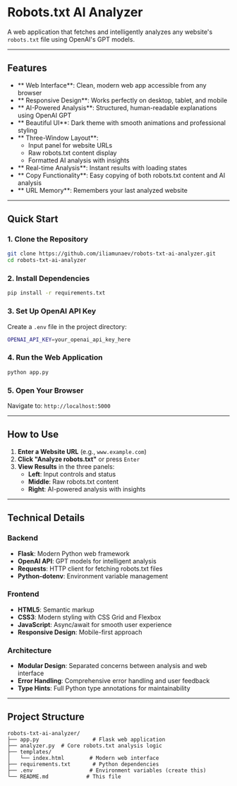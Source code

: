 # Robots.txt AI Analyzer

A web application that fetches and intelligently analyzes any website's `robots.txt` file using OpenAI's GPT models.

---

## Features

- ** Web Interface**: Clean, modern web app accessible from any browser
- ** Responsive Design**: Works perfectly on desktop, tablet, and mobile
- ** AI-Powered Analysis**: Structured, human-readable explanations using OpenAI GPT
- ** Beautiful UI**: Dark theme with smooth animations and professional styling
- ** Three-Window Layout**:
  - Input panel for website URLs
  - Raw robots.txt content display
  - Formatted AI analysis with insights
- ** Real-time Analysis**: Instant results with loading states
- ** Copy Functionality**: Easy copying of both robots.txt content and AI analysis
- ** URL Memory**: Remembers your last analyzed website

---

## Quick Start

### 1. **Clone the Repository**
```bash
git clone https://github.com/iliamunaev/robots-txt-ai-analyzer.git
cd robots-txt-ai-analyzer
```

### 2. **Install Dependencies**
```bash
pip install -r requirements.txt
```

### 3. **Set Up OpenAI API Key**
Create a `.env` file in the project directory:
```bash
OPENAI_API_KEY=your_openai_api_key_here
```

### 4. **Run the Web Application**
```bash
python app.py
```

### 5. **Open Your Browser**
Navigate to: `http://localhost:5000`

---

## How to Use

1. **Enter a Website URL** (e.g., `www.example.com`)
2. **Click "Analyze robots.txt"** or press `Enter`
3. **View Results** in the three panels:
   - **Left**: Input controls and status
   - **Middle**: Raw robots.txt content
   - **Right**: AI-powered analysis with insights

---

## Technical Details

### **Backend**
- **Flask**: Modern Python web framework
- **OpenAI API**: GPT models for intelligent analysis
- **Requests**: HTTP client for fetching robots.txt files
- **Python-dotenv**: Environment variable management

### **Frontend**
- **HTML5**: Semantic markup
- **CSS3**: Modern styling with CSS Grid and Flexbox
- **JavaScript**: Async/await for smooth user experience
- **Responsive Design**: Mobile-first approach

### **Architecture**
- **Modular Design**: Separated concerns between analysis and web interface
- **Error Handling**: Comprehensive error handling and user feedback
- **Type Hints**: Full Python type annotations for maintainability

---

## Project Structure

```
robots-txt-ai-analyzer/
├── app.py                 # Flask web application
├── analyzer.py  # Core robots.txt analysis logic
├── templates/
│   └── index.html        # Modern web interface
├── requirements.txt       # Python dependencies
├── .env                  # Environment variables (create this)
└── README.md            # This file
```
